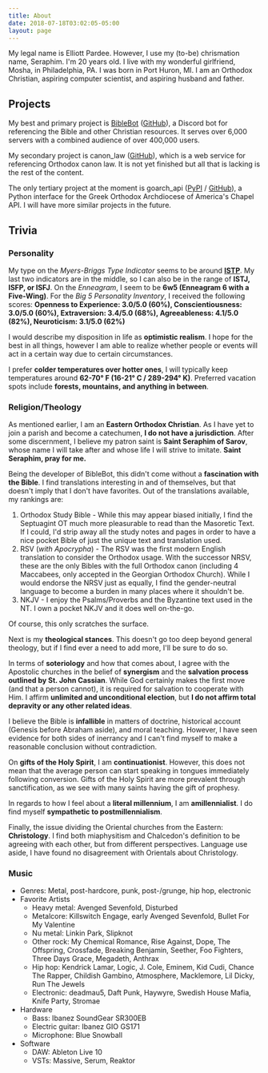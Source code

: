 ```yaml
---
title: About
date: 2018-07-18T03:02:05-05:00
layout: page
---
```


My legal name is Elliott Pardee. However, I use my (to-be) chrismation name, Seraphim. I'm 20 years old. I live with my wonderful girlfriend, Mosha, in Philadelphia, PA. I was born in Port Huron, MI. I am an Orthodox Christian, aspiring computer scientist, and aspiring husband and father.

## Projects

My best and primary project is [BibleBot](https://biblebot.xyz) ([GitHub](https://github.com/BibleBot)), a Discord bot for referencing the Bible and other Christian resources. It serves over 6,000 servers with a combined audience of over 400,000 users.

My secondary project is canon_law ([GitHub](https://github.com/vypr/canon_law)), which is a web service for referencing Orthodox canon law. It is not yet finished but all that is lacking is the rest of the content.

The only tertiary project at the moment is goarch_api ([PyPI](https://pypi.org/project/goarch-api/) / [GitHub](https://github.com/vypr/goarch_api)), a Python interface for the Greek Orthodox Archdiocese of America's Chapel API. I will have more similar projects in the future.


## Trivia

### Personality

My type on the *Myers-Briggs Type Indicator* seems to be around **[ISTP](https://www.16personalities.com/profiles/91f653537feab)**. My last two indicators are in the middle, so I can also be in the range of **ISTJ, ISFP, or ISFJ**. On the *Enneagram*, I seem to be **6w5 (Enneagram 6 with a Five-Wing)**. For the *Big 5 Personality Inventory*, I received the following scores: **Openness to Experience: 3.0/5.0 (60%), Conscientiousness: 3.0/5.0 (60%), Extraversion: 3.4/5.0 (68%), Agreeableness: 4.1/5.0 (82%), Neuroticism: 3.1/5.0 (62%)**

I would describe my disposition in life as **optimistic realism**. I hope for the best in all things, however I am able to realize whether people or events will act in a certain way due to certain circumstances.

I prefer **colder temperatures over hotter ones**, I will typically keep temperatures around **62-70&deg; F (16-21&deg; C / 289-294&deg; K)**. Preferred vacation spots include **forests, mountains, and anything in between**.

### Religion/Theology

As mentioned earlier, I am an **Eastern Orthodox Christian**. As I have yet to join a parish and become a catechumen, **I do not have a jurisdiction**. After some discernment, I believe my patron saint is **Saint Seraphim of Sarov**, whose name I will take after and whose life I will strive to imitate. **Saint Seraphim, pray for me.**

Being the developer of BibleBot, this didn't come without a **fascination with the Bible**. I find translations interesting in and of themselves, but that doesn't imply that I don't have favorites. Out of the translations available, my rankings are:

1. Orthodox Study Bible - While this may appear biased initially, I find the Septuagint OT much more pleasurable to read than the Masoretic Text. If I could, I'd strip away all the study notes and pages in order to have a nice pocket Bible of just the unique text and translation used.
2. RSV (*with Apocrypha*) - The RSV was the first modern English translation to consider the Orthodox usage. With the successor NRSV, these are the only Bibles with the full Orthodox canon (including 4 Maccabees, only accepted in the Georgian Orthodox Church). While I would endorse the NRSV just as equally, I find the gender-neutral language to become a burden in many places where it shouldn't be.
3. NKJV - I enjoy the Psalms/Proverbs and the Byzantine text used in the NT. I own a pocket NKJV and it does well on-the-go.

Of course, this only scratches the surface.

Next is my **theological stances**. This doesn't go too deep beyond general theology, but if I find ever a need to add more, I'll be sure to do so.

In terms of **soteriology** and how that comes about, I agree with the Apostolic churches in the belief of **synergism** and the **salvation process outlined by St. John Cassian**. While God certainly makes the first move (and that a person cannot), it is required for salvation to cooperate with Him. I affirm **unlimited and unconditional election**, but **I do not affirm total depravity or any other related ideas**.

I believe the Bible is **infallible** in matters of doctrine, historical account (Genesis before Abraham aside), and moral teaching. However, I have seen evidence for both sides of inerrancy and I can't find myself to make a reasonable conclusion without contradiction.

On **gifts of the Holy Spirit**, I am **continuationist**. However, this does not mean that the average person can start speaking in tongues immediately following conversion. Gifts of the Holy Spirit are more prevalent through sanctification, as we see with many saints having the gift of prophesy.

In regards to how I feel about a **literal millennium**, I am **amillennialist**. I do find myself **sympathetic to postmillennialism**.

Finally, the issue dividing the Oriental churches from the Eastern: **Christology**. I find both miaphysitism and Chalcedon's definition to be agreeing with each other, but from different perspectives. Language use aside, I have found no disagreement with Orientals about Christology.

### Music

  - Genres: Metal, post-hardcore, punk, post-/grunge, hip hop, electronic
  - Favorite Artists
      - Heavy metal: Avenged Sevenfold, Disturbed
      - Metalcore: Killswitch Engage, early Avenged Sevenfold, Bullet For My Valentine
      - Nu metal: Linkin Park, Slipknot
      - Other rock: My Chemical Romance, Rise Against, Dope, The Offspring, Crossfade, Breaking Benjamin, Seether, Foo Fighters, Three Days Grace, Megadeth, Anthrax
      - Hip hop: Kendrick Lamar, Logic, J. Cole, Eminem, Kid Cudi, Chance The Rapper, Childish Gambino, Atmosphere, Macklemore, Lil Dicky, Run The Jewels
      - Electronic: deadmau5, Daft Punk, Haywyre, Swedish House Mafia, Knife Party, Stromae
  - Hardware
      - Bass: Ibanez SoundGear SR300EB
      - Electric guitar: Ibanez GIO GS171
      - Microphone: Blue Snowball
  - Software
      - DAW: Ableton Live 10
      - VSTs: Massive, Serum, Reaktor